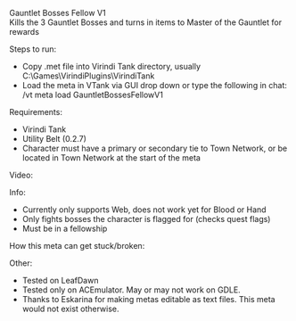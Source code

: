 Gauntlet Bosses Fellow V1  
Kills the 3 Gauntlet Bosses and turns in items to Master of the Gauntlet for rewards  

Steps to run:
- Copy .met file into Virindi Tank directory, usually C:\Games\VirindiPlugins\VirindiTank
- Load the meta in VTank via GUI drop down or type the following in chat: /vt meta load GauntletBossesFellowV1

Requirements:
- Virindi Tank
- Utility Belt (0.2.7)
- Character must have a primary or secondary tie to Town Network, or be located in Town Network at the start of the meta

Video:

Info:
- Currently only supports Web, does not work yet for Blood or Hand
- Only fights bosses the character is flagged for (checks quest flags)
- Must be in a fellowship

How this meta can get stuck/broken:

Other:
- Tested on LeafDawn
- Tested only on ACEmulator.  May or may not work on GDLE.
- Thanks to Eskarina for making metas editable as text files.   This meta would not exist otherwise.